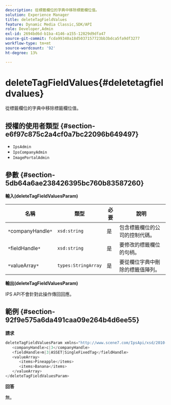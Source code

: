 ```yaml
---
description: 從標籤欄位的字典中移除標籤欄位值。
solution: Experience Manager
title: deleteTagFieldValues
feature: Dynamic Media Classic,SDK/API
role: Developer,Admin
exl-id: 2694bd6d-b1ba-4146-a155-12829d9dfa47
source-git-commit: fcda99340a18d5037157723bb3bdca5fa9df3277
workflow-type: tm+mt
source-wordcount: '92'
ht-degree: 13%

---
```


# deleteTagFieldValues{#deletetagfieldvalues}

從標籤欄位的字典中移除標籤欄位值。

## 授權的使用者類型 {#section-e6f97c875c2a4cf0a7bc22096b649497}

* `IpsAdmin`
* `IpsCompanyAdmin`
* `ImagePortalAdmin`

## 參數 {#section-5db64a6ae238426395bc760b83587260}

**輸入(deleteTagFieldValuesParam)**

| 名稱 | 類型 | 必要 | 說明 |
|---|---|---|---|
| `*`companyHandle`*` | `xsd:string` | 是 | 包含標籤欄位的公司的控制代碼。 |
| `*`fieldHandle`*` | `xsd:string` | 是 | 要修改的標籤欄位的句柄。 |
| `*`valueArray`*` | `types:StringArray` | 是 | 要從欄位字典中刪除的標籤值陣列。 |

**輸出(deleteTagFieldValuesParam)**

IPS API不會針對此操作傳回回應。

## 範例 {#section-92f9e575a6da491caa09e264b4d6ee55}

**請求**

```java
deleteTagFieldValuesParam xmlns="http://www.scene7.com/IpsApi/xsd/2010-01-31">
   <companyHandle>c|3</companyHandle>
   <fieldHandle>m|3|ASSET|SingleFixedTag</fieldHandle>
   <valueArray>
      <items>Pineapple</items>
      <items>Banana</items>
   </valueArray>
</deleteTagFieldValuesParam>
```

**回答**

無。
